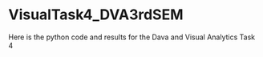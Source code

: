 # VisualTask4_DVA3rdSEM

Here is the python code and results for the Dava and Visual Analytics Task 4
